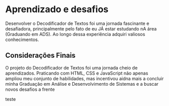 # Aprendizado e desafios

Desenvolver o Decodificador de Textos foi uma jornada fascinante e desafiadora, principalmente pelo fato de eu JÁ estar estudando nA área (Graduando em ADS). Ao longo dessa experiência adquiri valiosos conhecimentos. 


## Considerações Finais
O projeto do Decodificador de Textos foi uma jornada cheio de aprendizados. Praticando com HTML, CSS e JavaScript não apenas ampliou meu conjunto de habilidades, mas incentivou aidna mais a concluir minha Graduação em Análise e Desenvolvimento de Sistemas e a buscar novos desafios a frente

teste
